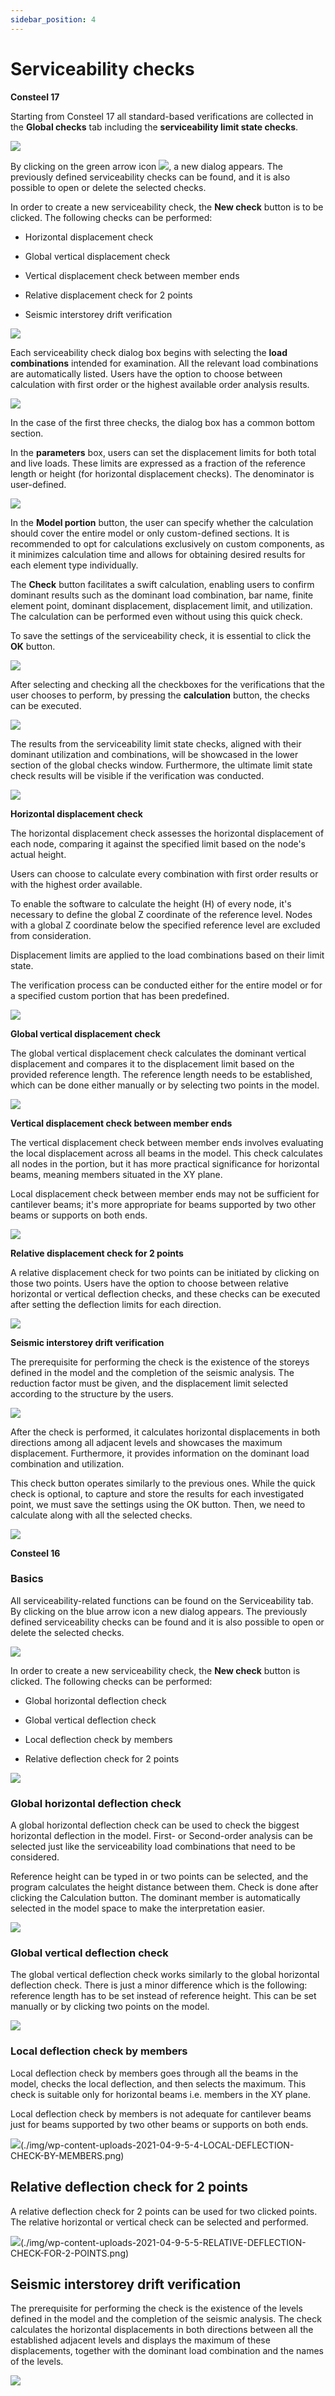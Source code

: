 ```yaml
---
sidebar_position: 4
---
```

# Serviceability checks

**Consteel 17**

<!-- /wp:paragraph -->

<!-- wp:paragraph -->

Starting from Consteel 17 all standard-based verifications are collected in the **Global checks** tab including the **serviceability limit state checks**.

<!-- /wp:paragraph -->

<!-- wp:image {"id":72338,"width":"388px","height":"auto","sizeSlug":"full","linkDestination":"none"} -->

![](./img/wp-content-uploads-2024-02-9.4.-SLS-Global-ckecks-tab-1.png)

<!-- /wp:image -->

<!-- wp:paragraph -->

By clicking on the green arrow icon ![](./img/wp-content-uploads-2024-02-9.4.-SLS-icon-1.png), a new dialog appears. The previously defined serviceability checks can be found, and it is also possible to open or delete the selected checks.


In order to create a new serviceability check, the **New check** button is to be clicked. The following checks can be performed:

- Horizontal displacement check

- Global vertical displacement check

- Vertical displacement check between member ends

- Relative displacement check for 2 points

- Seismic interstorey drift verification


![](./img/wp-content-uploads-2024-02-9.4.-SLS-new-ckeck-1.png)


Each serviceability check dialog box begins with selecting the **load combinations** intended for examination. All the relevant load combinations are automatically listed. Users have the option to choose between calculation with first order or the highest available order analysis results.

<!-- /wp:paragraph -->

<!-- wp:image {"id":72378,"width":"584px","height":"auto","sizeSlug":"full","linkDestination":"none"} -->

![](./img/wp-content-uploads-2024-02-9.4.-SLS-Load-combinations-to-check-1.png)

<!-- /wp:image -->

<!-- wp:paragraph -->

In the case of the first three checks, the dialog box has a common bottom section.

<!-- /wp:paragraph -->

<!-- wp:paragraph -->

In the **parameters** box, users can set the displacement limits for both total and live loads. These limits are expressed as a fraction of the reference length or height (for horizontal displacement checks). The denominator is user-defined.

<!-- /wp:paragraph -->

<!-- wp:image {"id":72398,"width":"584px","height":"auto","sizeSlug":"full","linkDestination":"none"} -->

![](./img/wp-content-uploads-2024-02-9.4.-SLS-parameters-1.png)

<!-- /wp:image -->

<!-- wp:paragraph -->

In the **Model portion** button, the user can specify whether the calculation should cover the entire model or only custom-defined sections. It is recommended to opt for calculations exclusively on custom components, as it minimizes calculation time and allows for obtaining desired results for each element type individually.

<!-- /wp:paragraph -->

<!-- wp:paragraph -->

The **Check** button facilitates a swift calculation, enabling users to confirm dominant results such as the dominant load combination, bar name, finite element point, dominant displacement, displacement limit, and utilization. The calculation can be performed even without using this quick check.

<!-- /wp:paragraph -->

<!-- wp:paragraph -->

To save the settings of the serviceability check, it is essential to click the **OK** button.

<!-- /wp:paragraph -->

<!-- wp:image {"id":72308,"width":"525px","height":"auto","sizeSlug":"full","linkDestination":"none"} -->

![](./img/wp-content-uploads-2024-02-9.4.-SLS-general-parts-1-1.png)

<!-- /wp:image -->

<!-- wp:paragraph -->

After selecting and checking all the checkboxes for the verifications that the user chooses to perform, by pressing the **calculation** button, the checks can be executed.

<!-- /wp:paragraph -->

<!-- wp:image {"id":72328,"width":"343px","height":"auto","sizeSlug":"full","linkDestination":"none"} -->

![](./img/wp-content-uploads-2024-02-9.4.-SLS-Global-ckecks-tab-calculation-1.png)

<!-- /wp:image -->

<!-- wp:paragraph -->

The results from the serviceability limit state checks, aligned with their dominant utilization and combinations, will be showcased in the lower section of the global checks window. Furthermore, the ultimate limit state check results will be visible if the verification was conducted.

<!-- /wp:paragraph -->

<!-- wp:image {"id":72318,"width":"627px","height":"auto","sizeSlug":"large","linkDestination":"none"} -->

![](./img/wp-content-uploads-2024-02-9.4.-SLS-Global-ckecks-tab-calculation-result-1-1024x633.png)

<!-- /wp:image -->

<!-- wp:paragraph -->

**Horizontal displacement check**

<!-- /wp:paragraph -->

<!-- wp:paragraph -->

The horizontal displacement check assesses the horizontal displacement of each node, comparing it against the specified limit based on the node's actual height.

<!-- /wp:paragraph -->

<!-- wp:paragraph -->

Users can choose to calculate every combination with first order results or with the highest order available.

<!-- /wp:paragraph -->

<!-- wp:paragraph -->

To enable the software to calculate the height (H) of every node, it's necessary to define the global Z coordinate of the reference level. Nodes with a global Z coordinate below the specified reference level are excluded from consideration.

<!-- /wp:paragraph -->

<!-- wp:paragraph -->

Displacement limits are applied to the load combinations based on their limit state.

<!-- /wp:paragraph -->

<!-- wp:paragraph -->

The verification process can be conducted either for the entire model or for a specified custom portion that has been predefined.

<!-- /wp:paragraph -->

<!-- wp:image {"id":72358,"width":"582px","height":"auto","sizeSlug":"full","linkDestination":"none"} -->

![](./img/wp-content-uploads-2024-02-9.4.-SLS-horizontal-displacement-check-1.png)

<!-- /wp:image -->

<!-- wp:paragraph -->

**Global vertical displacement check**

<!-- /wp:paragraph -->

<!-- wp:paragraph -->

The global vertical displacement check calculates the dominant vertical displacement and compares it to the displacement limit based on the provided reference length. The reference length needs to be established, which can be done either manually or by selecting two points in the model.

<!-- /wp:paragraph -->

<!-- wp:image {"id":72348,"width":"603px","height":"auto","sizeSlug":"full","linkDestination":"none"} -->

![](./img/wp-content-uploads-2024-02-9.4.-SLS-global-vertical-displacement-check-1.png)

<!-- /wp:image -->

<!-- wp:paragraph -->

**Vertical displacement check between member ends**

<!-- /wp:paragraph -->

<!-- wp:paragraph -->

The vertical displacement check between member ends involves evaluating the local displacement across all beams in the model. This check calculates all nodes in the portion, but it has more practical significance for horizontal beams, meaning members situated in the XY plane.

<!-- /wp:paragraph -->

<!-- wp:paragraph -->

Local displacement check between member ends may not be sufficient for cantilever beams; it's more appropriate for beams supported by two other beams or supports on both ends.

<!-- /wp:paragraph -->

<!-- wp:image {"id":72438,"width":"608px","height":"auto","sizeSlug":"full","linkDestination":"none"} -->

![](./img/wp-content-uploads-2024-02-9.4.-SLS-vertical-displacement-check-between-member-ends-1.png)

<!-- /wp:image -->

<!-- wp:paragraph -->

**Relative displacement check for 2 points**

<!-- /wp:paragraph -->

<!-- wp:paragraph -->

A relative displacement check for two points can be initiated by clicking on those two points. Users have the option to choose between relative horizontal or vertical deflection checks, and these checks can be executed after setting the deflection limits for each direction.

<!-- /wp:paragraph -->

<!-- wp:image {"id":72408,"sizeSlug":"full","linkDestination":"none"} -->

![](./img/wp-content-uploads-2024-02-9.4.-SLS-relative-diplacement-check-for-two-points-1.png)

<!-- /wp:image -->

<!-- wp:paragraph -->

**Seismic interstorey drift verification**

<!-- /wp:paragraph -->

<!-- wp:paragraph -->

The prerequisite for performing the check is the existence of the storeys defined in the model and the completion of the seismic analysis. The reduction factor must be given, and the displacement limit selected according to the structure by the users.

<!-- /wp:paragraph -->

<!-- wp:image {"id":72418,"width":"370px","height":"auto","sizeSlug":"full","linkDestination":"none"} -->

![](./img/wp-content-uploads-2024-02-9.4.-SLS-Seism-story-drift-LIMIT-1.png)

<!-- /wp:image -->

<!-- wp:paragraph -->

After the check is performed, it calculates horizontal displacements in both directions among all adjacent levels and showcases the maximum displacement. Furthermore, it provides information on the dominant load combination and utilization.

<!-- /wp:paragraph -->

<!-- wp:paragraph -->

This check button operates similarly to the previous ones. While the quick check is optional, to capture and store the results for each investigated point, we must save the settings using the OK button. Then, we need to calculate along with all the selected checks.

<!-- /wp:paragraph -->

<!-- wp:image {"id":72428,"width":"575px","height":"auto","sizeSlug":"large","linkDestination":"none"} -->

![](./img/wp-content-uploads-2024-02-9.4.-SLS-seismic-interstory-drift-verification-1-945x1024.png)

<!-- /wp:image -->

<!-- wp:paragraph -->

**Consteel 16**

<!-- /wp:paragraph -->

<!-- wp:heading {"level":3} -->

### Basics

<!-- /wp:heading -->

<!-- wp:paragraph -->

All serviceability-related functions can be found on the Serviceability tab. By clicking on the blue arrow icon a new dialog appears. The previously defined serviceability checks can be found and it is also possible to open or delete the selected checks.

![](./img/wp-content-uploads-2021-04-9-5-SERVICEABILITY-CHECKS.png)

In order to create a new serviceability check, the **New check** button is clicked. The following checks can be performed:

- Global horizontal deflection check

- Global vertical deflection check

- Local deflection check by members

- Relative deflection check for 2 points


![](./img/wp-content-uploads-2021-04-dial_design_service_check_types.png)



### Global horizontal deflection check

A global horizontal deflection check can be used to check the biggest horizontal deflection in the model. First- or Second-order analysis can be selected just like the serviceability load combinations that need to be considered.


Reference height can be typed in or two points can be selected, and the program calculates the height distance between them. Check is done after clicking the Calculation button. The dominant member is automatically selected in the model space to make the interpretation easier.


![](./img/wp-content-uploads-2021-04-9-5-2-GLOBAL-HORIZONTAL-DEFLECTION-CHECK.png)


### Global vertical deflection check


The global vertical deflection check works similarly to the global horizontal deflection check. There is just a minor difference which is the following: reference length has to be set instead of reference height. This can be set manually or by clicking two points on the model.


![](./img/wp-content-uploads-2021-04-9-5-3-GLOBAL-VERTICAL-DEFLECTION-CHECK.png)


### Local deflection check by members


Local deflection check by members goes through all the beams in the model, checks the local deflection, and then selects the maximum. This check is suitable only for horizontal beams i.e. members in the XY plane.


Local deflection check by members is not adequate for cantilever beams just for beams supported by two other beams or supports on both ends.


![](https://consteelsoftware.com/wp-content/uploads/2021/04/9-5-4-LOCAL-DEFLECTION-CHECK-BY-MEMBERS.png)(./img/wp-content-uploads-2021-04-9-5-4-LOCAL-DEFLECTION-CHECK-BY-MEMBERS.png)


## Relative deflection check for 2 points


A relative deflection check for 2 points can be used for two clicked points. The relative horizontal or vertical check can be selected and performed.


![](https://consteelsoftware.com/wp-content/uploads/2021/04/9-5-5-RELATIVE-DEFLECTION-CHECK-FOR-2-POINTS.png)(./img/wp-content-uploads-2021-04-9-5-5-RELATIVE-DEFLECTION-CHECK-FOR-2-POINTS.png)


## Seismic interstorey drift verification


The prerequisite for performing the check is the existence of the levels defined in the model and the completion of the seismic analysis. The check calculates the horizontal displacements in both directions between all the established adjacent levels and displays the maximum of these displacements, together with the dominant load combination and the names of the levels.


![](https://consteelsoftware.com/wp-content/uploads/2021/04/dial_design_service_seismic.png)
